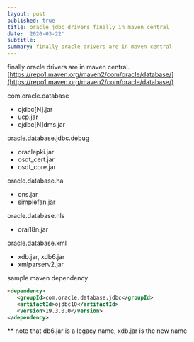```yaml
---
layout: post
published: true
title: oracle jdbc drivers finally in maven central
date: '2020-03-22'
subtitle: 
summary: finally oracle drivers are in maven central
---
```

finally oracle drivers are in maven central.    
[https://repo1.maven.org/maven2/com/oracle/database/](https://repo1.maven.org/maven2/com/oracle/database/)   

 com.oracle.database      
 - ojdbc[N].jar   
 - ucp.jar   
 - ojdbc[N]dms.jar      
    
 oracle.database.jdbc.debug  
 - oraclepki.jar   
 - osdt_cert.jar   
 - osdt_core.jar   
    
 oracle.database.ha   
 - ons.jar   
 - simplefan.jar   
    
 oracle.database.nls
 - orai18n.jar   
    
 oracle.database.xml
 - xdb.jar, xdb6.jar
 - xmlparserv2.jar   
    
 sample maven dependency
 ```xml
 <dependency>
    <groupId>com.oracle.database.jdbc</groupId>
    <artifactId>ojdbc10</artifactId>
    <version>19.3.0.0</version>
</dependency>   
```   
 ** note that db6.jar is a legacy name, xdb.jar is the new name
